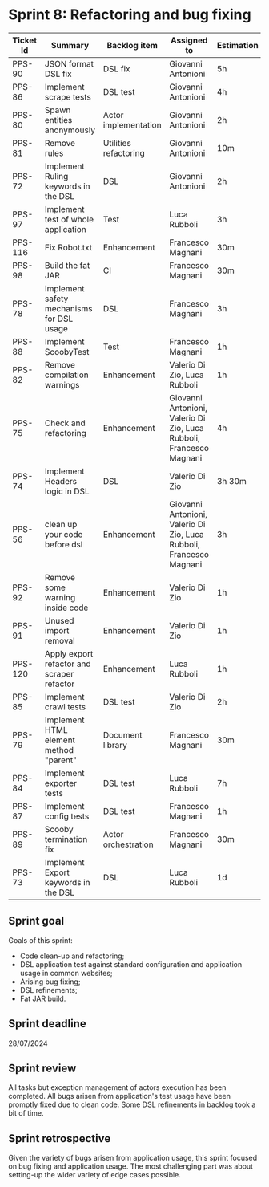 # Sprint 8: Refactoring and bug fixing

| Ticket Id | Summary                                    | Backlog item          | Assigned to                                                         | Estimation | Actual | Type          |
|-----------|--------------------------------------------|-----------------------|---------------------------------------------------------------------|------------|--------|---------------|
| PPS-90    | JSON format DSL fix                        | DSL fix               | Giovanni Antonioni                                                  | 5h         | 5h     | Fix           |
| PPS-86    | Implement scrape tests                     | DSL test              | Giovanni Antonioni                                                  | 4h         | 4h     | Test          |
| PPS-80    | Spawn entities anonymously                 | Actor implementation  | Giovanni Antonioni                                                  | 2h         | 2h 30m | Fix           |
| PPS-81    | Remove rules                               | Utilities refactoring | Giovanni Antonioni                                                  | 10m        | 10m    | Refactoring   |
| PPS-72    | Implement Ruling keywords in the DSL       | DSL                   | Giovanni Antonioni                                                  | 2h         | 2h     | Dev           |
| PPS-97    | Implement test of whole application        | Test                  | Luca Rubboli                                                        | 3h         | 3h     | Test          |
| PPS-116   | Fix Robot.txt                              | Enhancement           | Francesco Magnani                                                   | 30m        | 2h     | Fix           |
| PPS-98    | Build the fat JAR                          | CI                    | Francesco Magnani                                                   | 30m        | 1h 30m | Configuration |
| PPS-78    | Implement safety mechanisms for DSL usage  | DSL                   | Francesco Magnani                                                   | 3h         | 2h     | Enhancement   |
| PPS-88    | Implement ScoobyTest                       | Test                  | Francesco Magnani                                                   | 1h         | 1h     | Test          |
| PPS-82    | Remove compilation warnings                | Enhancement           | Valerio Di Zio, Luca Rubboli                                        | 1h         | 1h     | Fix           |
| PPS-75    | Check and refactoring                      | Enhancement           | Giovanni Antonioni, Valerio Di Zio, Luca Rubboli, Francesco Magnani | 4h         | 4h     | Refactoring   |
| PPS-74    | Implement Headers logic in DSL             | DSL                   | Valerio Di Zio                                                      | 3h 30m     | 5h     | Dev           |
| PPS-56    | clean up your code before dsl              | Enhancement           | Giovanni Antonioni, Valerio Di Zio, Luca Rubboli, Francesco Magnani | 3h         | 3h 30m | Refactoring   |
| PPS-92    | Remove some warning inside code            | Enhancement           | Valerio Di Zio                                                      | 1h         | 1h     | Refactoring   |
| PPS-91    | Unused import removal                      | Enhancement           | Valerio Di Zio                                                      | 1h         | 1h     | Refactoring   |
| PPS-120   | Apply export refactor and scraper refactor | Enhancement           | Luca Rubboli                                                        | 1h         | 1h     | Refactoring   |
| PPS-85    | Implement crawl tests                      | DSL test              | Valerio Di Zio                                                      | 2h         | 2h     | Test          |
| PPS-79    | Implement HTML element method "parent"     | Document library      | Francesco Magnani                                                   | 30m        | 30m    | Enhancement   |
| PPS-84    | Implement exporter tests                   | DSL test              | Luca Rubboli                                                        | 7h         | 6h     | Test          |
| PPS-87    | Implement config tests                     | DSL test              | Francesco Magnani                                                   | 1h         | 1h     | Test          |
| PPS-89    | Scooby termination fix                     | Actor orchestration   | Francesco Magnani                                                   | 30m        | 2h     | Fix           |
| PPS-73    | Implement Export keywords in the DSL       | DSL                   | Luca Rubboli                                                        | 1d         | 1d 2h  | Dev           |

## Sprint goal

Goals of this sprint:
- Code clean-up and refactoring;
- DSL application test against standard configuration and application usage in common websites;
- Arising bug fixing;
- DSL refinements;
- Fat JAR build.

## Sprint deadline

28/07/2024

## Sprint review

All tasks but exception management of actors execution has been completed. All bugs arisen from application's test usage have been promptly fixed due to clean code. Some DSL refinements in backlog took a bit of time.

## Sprint retrospective

Given the variety of bugs arisen from application usage, this sprint focused on bug fixing and application usage. The most challenging part was about setting-up the wider variety of edge cases possible.
